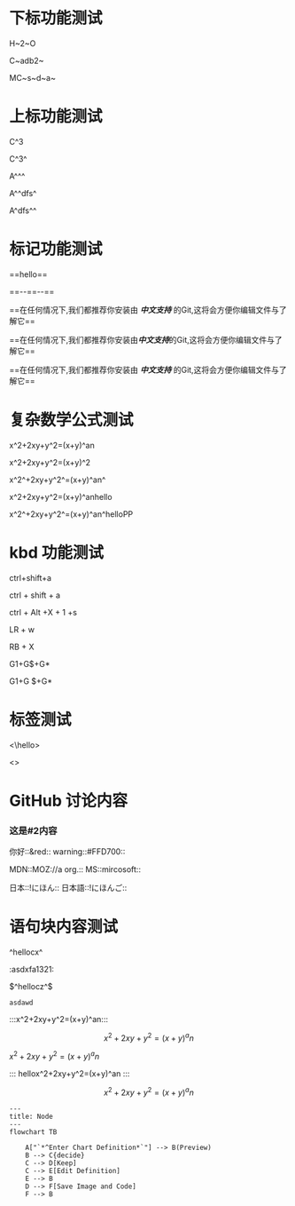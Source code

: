# 下标功能测试

H~2~O

C~adb2~

MC~s~d~a~

# 上标功能测试

C^3

C^3^

A^^^

A^^dfs^

A^dfs^^

# 标记功能测试
==hello==

==--==--==

==在任何情况下,我们都推荐你安装由 ***中文支持*** 的Git,这将会方便你编辑文件与了解它==

==在任何情况下,我们都推荐你安装由***中文支持***的Git,这将会方便你编辑文件与了解它==

==在任何情况下,我们都推荐你安装由&nbsp;***中文支持***&nbsp;的Git,这将会方便你编辑文件与了解它==

# 复杂数学公式测试
x^2+2xy+y^2=(x+y)^an

x^2+2xy+y^2=(x+y)^2

x^2^+2xy+y^2^=(x+y)^an^

x^2+2xy+y^2=(x+y)^anhello

x^2^+2xy+y^2^=(x+y)^an^helloPP

# kbd 功能测试

ctrl+shift+a

ctrl + shift + a

ctrl + Alt +X + 1 +s

LR + w

RB + X

G1+G$+G*

G1+G $+G*

# 标签测试

<\hello>

<>

# GitHub 讨论内容

### 这是#2内容
你好::&red:: warning::#FFD700::

MDN::MOZ://a org.:: MS::mircosoft::

日本::!にほん:: 日本語::!にほんご::


# 语句块内容测试

^hellocx^

:asdxfa1321:

$^hellocz^$

`asdawd`

:::x^2+2xy+y^2=(x+y)^an:::

$$x^2+2xy+y^2=(x+y)^an$$

$x^2+2xy+y^2=(x+y)^an$

:::
hellox^2+2xy+y^2=(x+y)^an
:::

$$
x^2+2xy+y^2=(x+y)^an
$$

```mermaid
---
title: Node
---
flowchart TB

    A["`*^Enter Chart Definition*`"] --> B(Preview)
    B --> C{decide}
    C --> D[Keep]
    C --> E[Edit Definition]
    E --> B
    D --> F[Save Image and Code]
    F --> B

```